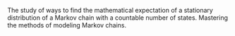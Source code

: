 The study of ways to find the mathematical expectation of a stationary distribution of a Markov chain with a countable number of states. Mastering the methods of modeling Markov chains.
